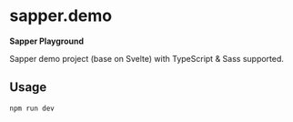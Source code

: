 # sapper.demo

**Sapper Playground**

Sapper demo project (base on Svelte) with TypeScript & Sass supported.

## Usage

`npm run dev`

